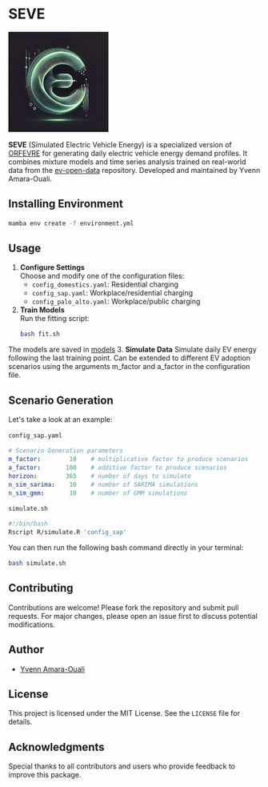 # SEVE
<img src="logo.webp" alt="Package Logo" width="200">

**SEVE** (Simulated Electric Vehicle Energy) is a specialized version of [ORFEVRE](https://github.com/yvenn-amara/ORFEVRE) for generating daily electric vehicle energy demand profiles. It combines mixture models and time series analysis trained on real-world data from the [ev-open-data](https://github.com/yvenn-amara/ev-load-open-data) repository. Developed and maintained by Yvenn Amara-Ouali.

## Installing Environment

```bash
mamba env create -f environment.yml
```

## Usage

1. **Configure Settings**  
   Choose and modify one of the configuration files:
   - `config_domestics.yaml`: Residential charging
   - `config_sap.yaml`: Workplace/residential charging
   - `config_palo_alto.yaml`: Workplace/public charging
2. **Train Models**  
   Run the fitting script:
   ```bash
   bash fit.sh
  The models are saved in [models](./models)
3. **Simulate Data**
   Simulate daily EV energy following the last training point. Can be extended to different EV adoption scenarios using the arguments m_factor and a_factor in the configuration file.

## Scenario Generation

Let's take a look at an example:

`config_sap.yaml`
```config_sap.yaml
# Scenario Generation parameters
m_factor:        10    # multiplicative factor to produce scenarios
a_factor:       100    # additive factor to produce scenarios
horizon:        365    # number of days to simulate
n_sim_sarima:    10    # number of SARIMA simulations
n_sim_gmm:       10    # number of GMM simulations
```

`simulate.sh`
```simulate.sh
#!/bin/bash
Rscript R/simulate.R 'config_sap'
```

You can then run the following bash command directly in your terminal:

```bash
bash simulate.sh 
```

## Contributing

Contributions are welcome! Please fork the repository and submit pull requests. For major changes, please open an issue first to discuss potential modifications.

## Author

- [Yvenn Amara-Ouali](https://www.yvenn-amara.com/)

## License

This project is licensed under the MIT License. See the `LICENSE` file for details.

## Acknowledgments

Special thanks to all contributors and users who provide feedback to improve this package.
